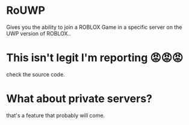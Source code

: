 # RoUWP
Gives you the ability to join a ROBLOX Game in a specific server on the UWP version of ROBLOX..
# This isn't legit I'm reporting 😡😡😡
check the source code.
# What about private servers?
that's a feature that probably will come.
